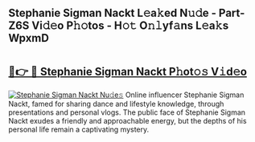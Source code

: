 ## Stephanie Sigman Nackt L𝚎a𝚔ed N𝚞𝚍e - Part-Z6S Vi𝚍𝚎o P𝚑𝚘tos - H𝚘𝚝 O𝚗𝚕yf𝚊ns L𝚎a𝚔s WpxmD

# <h2><a href="http://kfejsuo.oniu.top/?m=Stephanie+Sigman+Nackt">🔗👉 🔴 Stephanie Sigman Nackt P𝚑ot𝚘𝚜 V𝚒d𝚎o</a></h2>

[![Stephanie Sigman Nackt Nu𝚍e𝚜](https://i.imgur.com/0qMVB7G.gif)](http://kfejsuo.oniu.top/?m=Stephanie+Sigman+Nackt)
Online influencer Stephanie Sigman Nackt, famed for sharing dance and lifestyle knowledge, through presentations and personal vlogs. The public face of Stephanie Sigman Nackt exudes a friendly and approachable energy, but the depths of his personal life remain a captivating mystery.  
